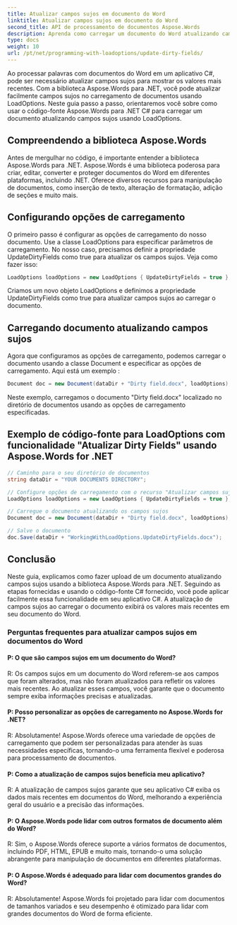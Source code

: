 ```yaml
---
title: Atualizar campos sujos em documento do Word
linktitle: Atualizar campos sujos em documento do Word
second_title: API de processamento de documentos Aspose.Words
description: Aprenda como carregar um documento do Word atualizando campos sujos com Aspose.Words for .NET.
type: docs
weight: 10
url: /pt/net/programming-with-loadoptions/update-dirty-fields/
---
```

Ao processar palavras com documentos do Word em um aplicativo C#, pode ser necessário atualizar campos sujos para mostrar os valores mais recentes. Com a biblioteca Aspose.Words para .NET, você pode atualizar facilmente campos sujos no carregamento de documentos usando LoadOptions. Neste guia passo a passo, orientaremos você sobre como usar o código-fonte Aspose.Words para .NET C# para carregar um documento atualizando campos sujos usando LoadOptions.

## Compreendendo a biblioteca Aspose.Words

Antes de mergulhar no código, é importante entender a biblioteca Aspose.Words para .NET. Aspose.Words é uma biblioteca poderosa para criar, editar, converter e proteger documentos do Word em diferentes plataformas, incluindo .NET. Oferece diversos recursos para manipulação de documentos, como inserção de texto, alteração de formatação, adição de seções e muito mais.

## Configurando opções de carregamento

O primeiro passo é configurar as opções de carregamento do nosso documento. Use a classe LoadOptions para especificar parâmetros de carregamento. No nosso caso, precisamos definir a propriedade UpdateDirtyFields como true para atualizar os campos sujos. Veja como fazer isso:

```csharp
LoadOptions loadOptions = new LoadOptions { UpdateDirtyFields = true };
```

Criamos um novo objeto LoadOptions e definimos a propriedade UpdateDirtyFields como true para atualizar campos sujos ao carregar o documento.

## Carregando documento atualizando campos sujos

Agora que configuramos as opções de carregamento, podemos carregar o documento usando a classe Document e especificar as opções de carregamento. Aqui está um exemplo :

```csharp
Document doc = new Document(dataDir + "Dirty field.docx", loadOptions);
```

Neste exemplo, carregamos o documento "Dirty field.docx" localizado no diretório de documentos usando as opções de carregamento especificadas.

## Exemplo de código-fonte para LoadOptions com funcionalidade "Atualizar Dirty Fields" usando Aspose.Words for .NET

```csharp
// Caminho para o seu diretório de documentos
string dataDir = "YOUR DOCUMENTS DIRECTORY";

// Configure opções de carregamento com o recurso "Atualizar campos sujos"
LoadOptions loadOptions = new LoadOptions { UpdateDirtyFields = true };

// Carregue o documento atualizando os campos sujos
Document doc = new Document(dataDir + "Dirty field.docx", loadOptions);

// Salve o documento
doc.Save(dataDir + "WorkingWithLoadOptions.UpdateDirtyFields.docx");
```

## Conclusão

Neste guia, explicamos como fazer upload de um documento atualizando campos sujos usando a biblioteca Aspose.Words para .NET. Seguindo as etapas fornecidas e usando o código-fonte C# fornecido, você pode aplicar facilmente essa funcionalidade em seu aplicativo C#. A atualização de campos sujos ao carregar o documento exibirá os valores mais recentes em seu documento do Word.


### Perguntas frequentes para atualizar campos sujos em documentos do Word

#### P: O que são campos sujos em um documento do Word?

R: Os campos sujos em um documento do Word referem-se aos campos que foram alterados, mas não foram atualizados para refletir os valores mais recentes. Ao atualizar esses campos, você garante que o documento sempre exiba informações precisas e atualizadas.

#### P: Posso personalizar as opções de carregamento no Aspose.Words for .NET?

R: Absolutamente! Aspose.Words oferece uma variedade de opções de carregamento que podem ser personalizadas para atender às suas necessidades específicas, tornando-o uma ferramenta flexível e poderosa para processamento de documentos.

#### P: Como a atualização de campos sujos beneficia meu aplicativo?

R: A atualização de campos sujos garante que seu aplicativo C# exiba os dados mais recentes em documentos do Word, melhorando a experiência geral do usuário e a precisão das informações.

#### P: O Aspose.Words pode lidar com outros formatos de documento além do Word?

R: Sim, o Aspose.Words oferece suporte a vários formatos de documentos, incluindo PDF, HTML, EPUB e muito mais, tornando-o uma solução abrangente para manipulação de documentos em diferentes plataformas.

#### P: O Aspose.Words é adequado para lidar com documentos grandes do Word?

R: Absolutamente! Aspose.Words foi projetado para lidar com documentos de tamanhos variados e seu desempenho é otimizado para lidar com grandes documentos do Word de forma eficiente.